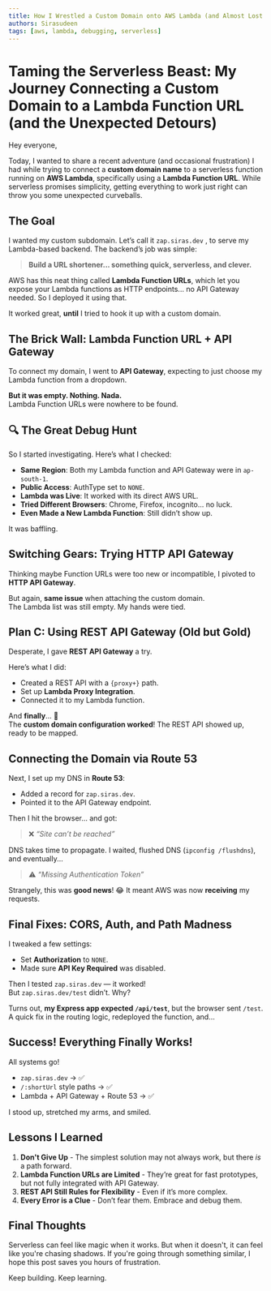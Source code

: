 ```yaml
---
title: How I Wrestled a Custom Domain onto AWS Lambda (and Almost Lost My Mind)
authors: Sirasudeen
tags: [aws, lambda, debugging, serverless]
---
```


# Taming the Serverless Beast: My Journey Connecting a Custom Domain to a Lambda Function URL (and the Unexpected Detours)

Hey everyone,

Today, I wanted to share a recent adventure (and occasional frustration) I had while trying to connect a **custom domain name** to a serverless function running on **AWS Lambda**, specifically using a **Lambda Function URL**. While serverless promises simplicity, getting everything to work just right can throw you some unexpected curveballs.


##  The Goal

I wanted my custom subdomain. Let’s call it `zap.siras.dev` , to serve my Lambda-based backend. The backend’s job was simple:  
> **Build a URL shortener... something quick, serverless, and clever.**

AWS has this neat thing called **Lambda Function URLs**, which let you expose your Lambda functions as HTTP endpoints... no API Gateway needed. So I deployed it using that.

It worked great, **until** I tried to hook it up with a custom domain.


##  The Brick Wall: Lambda Function URL + API Gateway

To connect my domain, I went to **API Gateway**, expecting to just choose my Lambda function from a dropdown.

**But it was empty. Nothing. Nada.**  
Lambda Function URLs were nowhere to be found.


## 🔍 The Great Debug Hunt

So I started investigating. Here’s what I checked:

-  **Same Region**: Both my Lambda function and API Gateway were in `ap-south-1`.  
-  **Public Access**: AuthType set to `NONE`.  
-  **Lambda was Live**: It worked with its direct AWS URL.  
-  **Tried Different Browsers**: Chrome, Firefox, incognito... no luck.  
-  **Even Made a New Lambda Function**: Still didn’t show up.

It was baffling.


##  Switching Gears: Trying HTTP API Gateway

Thinking maybe Function URLs were too new or incompatible, I pivoted to **HTTP API Gateway**.

But again, **same issue** when attaching the custom domain.  
The Lambda list was still empty. My hands were tied.


##  Plan C: Using REST API Gateway (Old but Gold)

Desperate, I gave **REST API Gateway** a try.

Here’s what I did:

- Created a REST API with a `{proxy+}` path.  
- Set up **Lambda Proxy Integration**.  
- Connected it to my Lambda function.

And **finally**... 🎉  
The **custom domain configuration worked**! The REST API showed up, ready to be mapped.


##  Connecting the Domain via Route 53

Next, I set up my DNS in **Route 53**:

- Added a record for `zap.siras.dev`.
- Pointed it to the API Gateway endpoint.

Then I hit the browser... and got:

> ❌ *“Site can’t be reached”*

DNS takes time to propagate. I waited, flushed DNS (`ipconfig /flushdns`), and eventually...

> ⚠️ *“Missing Authentication Token”*

Strangely, this was **good news**! 😂 It meant AWS was now **receiving** my requests.


##  Final Fixes: CORS, Auth, and Path Madness

I tweaked a few settings:

- Set **Authorization** to `NONE`.
- Made sure **API Key Required** was disabled.

Then I tested `zap.siras.dev` — it worked!  
But `zap.siras.dev/test` didn’t. Why?

Turns out, **my Express app expected `/api/test`**, but the browser sent `/test`. A quick fix in the routing logic, redeployed the function, and...


##  Success! Everything Finally Works!

All systems go!

- `zap.siras.dev` → ✅  
- `/:shortUrl` style paths → ✅  
- Lambda + API Gateway + Route 53 → ✅  

I stood up, stretched my arms, and smiled.


##  Lessons I Learned

1. **Don't Give Up** - The simplest solution may not always work, but there *is* a path forward.
2. **Lambda Function URLs are Limited** - They’re great for fast prototypes, but not fully integrated with API Gateway.
3. **REST API Still Rules for Flexibility** - Even if it’s more complex.
4. **Every Error is a Clue** - Don’t fear them. Embrace and debug them.


##  Final Thoughts

Serverless can feel like magic when it works. But when it doesn't, it can feel like you're chasing shadows. If you're going through something similar, I hope this post saves you hours of frustration.

Keep building. Keep learning.

